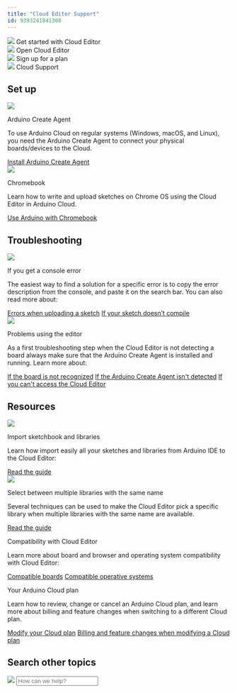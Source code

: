 ```yaml
---
title: "Cloud Editor Support"
id: 9393241841308
---
```


<div class="actions-wrapper">
  <div class="actions-item">
    <img src="https://content.arduino.cc/assets/hc-code.svg">
    <a id="keep" href="https://docs.arduino.cc/arduino-cloud/guides/cloud-editor"></a>
    <span class="link-up-right">Get started with Cloud Editor</span>
  </div>
  <div class="actions-item">
    <img src="https://content.arduino.cc/assets/hc-web-editor.svg">
    <a id="keep" href="https://create.arduino.cc/editor"></a>
    <span class="link-external">Open Cloud Editor</span>
  </div>
  <div class="actions-item">
    <a id="keep" href="https://support.arduino.cc/hc/en-us/articles/360016416280-Sign-up-for-an-Arduino-Cloud-plan"></a>
    <img src="https://content.arduino.cc/assets/hc-toolbox.svg">
    <span class="link-chevron-right">Sign up for a plan</span>
  </div>
  <div class="actions-item">
    <img src="https://content.arduino.cc/assets/hc-arduino-cloud-hub.svg">
    <a id="keep" href="https://support.arduino.cc/hc/en-us/articles/9347128757660"></a>
    <span class="link-chevron-right">Cloud Support</span>
  </div>
</div>
<h2 id="h_01HD24V9JT7VKKZCX3A4TT4NN3" class="center hub">Set up</h2>
<div class="info-wrapper">
  <div class="info-item">
    <img src="https://content.arduino.cc/assets/hc-create-agent.svg">
    <p class="info-title">Arduino Create Agent</p>
    <p>
      To use Arduino Cloud on regular systems (Windows, macOS, and Linux),
      you need the Arduino Create Agent to connect your physical boards/devices
      to the Cloud.
    </p>
    <a class="link-chevron-right" href="https://support.arduino.cc/hc/en-us/articles/360014869820-Install-the-Arduino-Create-Agent">Install Arduino Create Agent</a>
  </div>
  <div class="info-item">
    <img src="https://content.arduino.cc/assets/hc-laptop.svg">
    <p class="info-title">Chromebook</p>
    <p>
      Learn how to write and upload sketches on Chrome OS using the Cloud Editor
      in Arduino Cloud.
    </p>
    <a class="link-chevron-right" href="https://support.arduino.cc/hc/en-us/articles/360016495639-Use-Arduino-with-Chromebook">Use Arduino with Chromebook</a>
  </div>
</div>
<h2 id="h_01HD21Q0JX5MHGQ2WAJD7ZND9B" class="center hub">Troubleshooting</h2>
<div class="info-wrapper">
  <div class="info-item">
    <img src="https://content.arduino.cc/assets/hc-text-clean.svg">
    <p class="info-title">If you get a console error</p>
    <p>
      The easiest way to find a solution for a specific error is to copy the
      error description from the console, and paste it on the search bar. You
      can also read more about:
    </p>
    <a class="link-chevron-right" href="https://support.arduino.cc/hc/en-us/articles/4403365313810-Errors-when-uploading-a-sketch">Errors when uploading a sketch</a>
    <a class="link-chevron-right" href="https://support.arduino.cc/hc/en-us/articles/4402764401554-Compilation-errors-when-uploading">If your sketch doesn’t compile</a>
  </div>
  <div class="info-item">
    <img src="https://content.arduino.cc/assets/hc-USB.svg">
    <p class="info-title">Problems using the editor</p>
    <p>
      As a first troubleshooting step when the Cloud Editor is not detecting
      a board always make sure that the Arduino Create Agent is installed and
      running. Learn more about:
    </p>
    <a class="link-chevron-right" href="https://support.arduino.cc/hc/en-us/articles/360018131160-If-your-board-is-not-detected-by-Arduino-Web-Editor">If the board is not recognized</a>
    <a class="link-chevron-right" href="https://support.arduino.cc/hc/en-us/articles/360016466600-If-the-Arduino-Create-Agent-isn-t-detected">If the Arduino Create Agent isn't detected</a>
    <a class="link-chevron-right" href="https://support.arduino.cc/hc/en-us/articles/8825427680796-If-you-can-t-access-the-Web-Editor">If you can't access the Cloud Editor</a>
  </div>
</div>
<h2 id="h_01HD21Q0JXNFAQB70C4BB6DTAZ" class="center hub">Resources</h2>
<div class="info-wrapper">
  <div class="info-item">
    <img src="https://content.arduino.cc/assets/hc-library.svg">
    <p class="info-title">Import sketchbook and libraries</p>
    <p>
      Learn how import easily all your sketches and libraries from Arduino
      IDE to the Cloud Editor:
    </p>
    <a class="link-chevron-right" href="https://support.arduino.cc/hc/en-us/articles/360011890519-Import-your-sketchbook-and-libraries-to-the-Web-Editor">Read the guide</a>
  </div>
  <div class="info-item">
    <img src="https://content.arduino.cc/assets/hc-library.svg">
    <p class="info-title">Select between multiple libraries with the same name</p>
    <p>
      Several techniques can be used to make the Cloud Editor pick a
      specific library when multiple libraries with the same name are available.
    </p>
    <a class="link-chevron-right" href="https://support.arduino.cc/hc/en-us/articles/4405884552594-Selecting-between-multiple-libraries-with-the-same-name">Read the guide</a>
  </div>
  <div class="info-item ">
    <p class="info-title">Compatibility with Cloud Editor</p>
    <p>
      Learn more about board and browser and operating system compatibility with
      Cloud Editor:
    </p>
    <a class="link-chevron-right" href="https://support.arduino.cc/hc/en-us/articles/360014779899-Which-boards-can-be-used-with-the-Web-editor-on-Chromebook-">Compatible boards</a>
    <a class="link-chevron-right" href="https://support.arduino.cc/hc/en-us/articles/4402082543378-What-Operating-Systems-are-supported-by-the-Web-Editor-">Compatible operative systems</a>
  </div>
  <div class="info-item ">
    <p class="info-title ">Your Arduino Cloud plan</p>
    <p>
      Learn how to review, change or cancel an Arduino Cloud plan, and learn
      more about billing and feature changes when switching to a different
      Cloud plan.
    </p>
    <a class="link-chevron-right" href="https://support.arduino.cc/hc/en-us/articles/4401881299090-Review-change-or-cancel-your-Arduino-Cloud-plan">Modify your Cloud plan</a>
    <a class="link-chevron-right" href="https://support.arduino.cc/hc/en-us/articles/4401874211730-Billing-and-feature-changes-when-switching-to-a-different-Cloud-plan">Billing and feature changes when modifying a Cloud plan</a>
  </div>
</div>
<h2 id="h_01HD21Q0JX4JY6B1FJVPJ28540" class="center hub">Search other topics</h2>
<div class="search">
  <form class="search search-full" role="search" data-search="data-search" data-instant="true" autocomplete="off" action="/hc/en-us/search" accept-charset="UTF-8" method="get">
    <img class="search-icon" src="https://content.arduino.cc/assets/hc-search.svg">
    <input name="utf8" type="hidden" value="✓" autocomplete="off"><input id="query" role="combobox" type="search" name="query" placeholder="How can we help?" autocomplete="off" aria-label="Search" aria-autocomplete="both" aria-expanded="false" aria-owns="2a88cedd-5eb4-4ed7-bdf9-834d77880f1c">
  </form>
</div>
